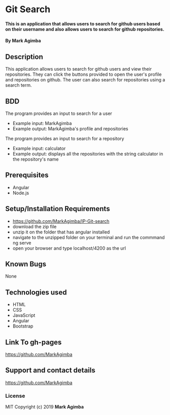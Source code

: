 # Git Search
#### This is an application that allows users to search for github users based on their username and also allows users to search for github repositories.

#### By **Mark Agimba**

## Description
This application allows users to search for github users and view their repositories. They can click the buttons provided to open the user's profile and repositories on github. The user can also search for repositories using a search term.

## BDD
The program provides an input to search for a user
* Example input: MarkAgimba
* Example output: MarkAgimba's profile and repositories

The program provides an input to search for a repository
* Example input: calculator
* Example output: displays all the repositories with the string calculator in the repository's name

## Prerequisites
* Angular
* Node.js

## Setup/Installation Requirements
* https://github.com/MarkAgimba/IP-Git-search
* download the zip file
* unzip it on the folder that has angular installed
* navigate to the unzipped folder on your terminal and run the commmand ng serve
* open your browser and type localhost/4200 as the url
## Known Bugs

None
## Technologies used
* HTML
* CSS
* JavaScript
* Angular
* Bootstrap

## Link To gh-pages
https://github.com/MarkAgimba

## Support and contact details
https://github.com/MarkAgimba

### License
MIT
Copyright (c) 2019 **Mark Agimba**